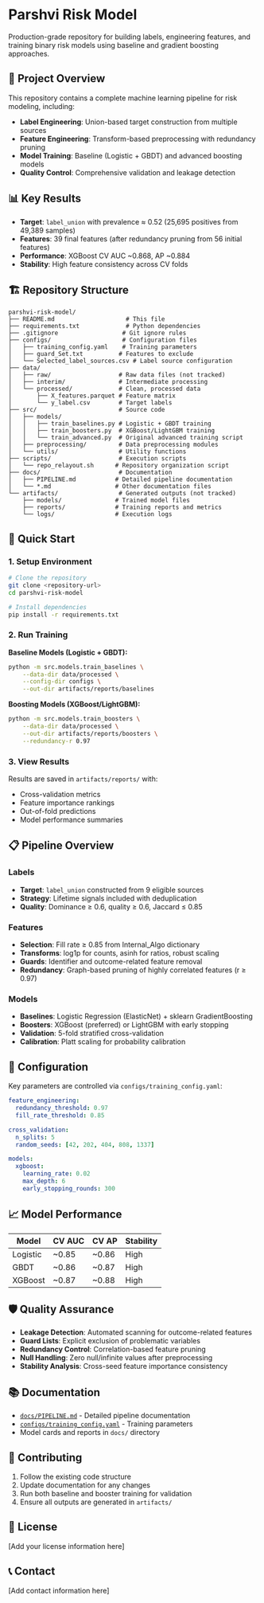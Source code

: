# Parshvi Risk Model

Production-grade repository for building labels, engineering features, and training binary risk models using baseline and gradient boosting approaches.

## 🎯 Project Overview

This repository contains a complete machine learning pipeline for risk modeling, including:
- **Label Engineering**: Union-based target construction from multiple sources
- **Feature Engineering**: Transform-based preprocessing with redundancy pruning
- **Model Training**: Baseline (Logistic + GBDT) and advanced boosting models
- **Quality Control**: Comprehensive validation and leakage detection

## 📊 Key Results

- **Target**: `label_union` with prevalence ≈ 0.52 (25,695 positives from 49,389 samples)
- **Features**: 39 final features (after redundancy pruning from 56 initial features)
- **Performance**: XGBoost CV AUC ~0.868, AP ~0.884
- **Stability**: High feature consistency across CV folds

## 🏗️ Repository Structure

```
parshvi-risk-model/
├── README.md                    # This file
├── requirements.txt             # Python dependencies
├── .gitignore                  # Git ignore rules
├── configs/                    # Configuration files
│   ├── training_config.yaml    # Training parameters
│   ├── guard_Set.txt          # Features to exclude
│   └── Selected_label_sources.csv # Label source configuration
├── data/
│   ├── raw/                   # Raw data files (not tracked)
│   ├── interim/               # Intermediate processing
│   └── processed/             # Clean, processed data
│       ├── X_features.parquet # Feature matrix
│       └── y_label.csv        # Target labels
├── src/                       # Source code
│   ├── models/
│   │   ├── train_baselines.py # Logistic + GBDT training
│   │   ├── train_boosters.py  # XGBoost/LightGBM training
│   │   └── train_advanced.py  # Original advanced training script
│   ├── preprocessing/         # Data preprocessing modules
│   └── utils/                 # Utility functions
├── scripts/                   # Execution scripts
│   └── repo_relayout.sh      # Repository organization script
├── docs/                      # Documentation
│   ├── PIPELINE.md           # Detailed pipeline documentation
│   └── *.md                  # Other documentation files
└── artifacts/                 # Generated outputs (not tracked)
    ├── models/               # Trained model files
    ├── reports/              # Training reports and metrics
    └── logs/                 # Execution logs
```

## 🚀 Quick Start

### 1. Setup Environment

```bash
# Clone the repository
git clone <repository-url>
cd parshvi-risk-model

# Install dependencies
pip install -r requirements.txt
```

### 2. Run Training

**Baseline Models (Logistic + GBDT):**
```bash
python -m src.models.train_baselines \
    --data-dir data/processed \
    --config-dir configs \
    --out-dir artifacts/reports/baselines
```

**Boosting Models (XGBoost/LightGBM):**
```bash
python -m src.models.train_boosters \
    --data-dir data/processed \
    --out-dir artifacts/reports/boosters \
    --redundancy-r 0.97
```

### 3. View Results

Results are saved in `artifacts/reports/` with:
- Cross-validation metrics
- Feature importance rankings
- Out-of-fold predictions
- Model performance summaries

## 📋 Pipeline Overview

### Labels
- **Target**: `label_union` constructed from 9 eligible sources
- **Strategy**: Lifetime signals included with deduplication
- **Quality**: Dominance ≥ 0.6, quality ≥ 0.6, Jaccard ≤ 0.85

### Features
- **Selection**: Fill rate ≥ 0.85 from Internal_Algo dictionary
- **Transforms**: log1p for counts, asinh for ratios, robust scaling
- **Guards**: Identifier and outcome-related feature removal
- **Redundancy**: Graph-based pruning of highly correlated features (r ≥ 0.97)

### Models
- **Baselines**: Logistic Regression (ElasticNet) + sklearn GradientBoosting
- **Boosters**: XGBoost (preferred) or LightGBM with early stopping
- **Validation**: 5-fold stratified cross-validation
- **Calibration**: Platt scaling for probability calibration

## 🔧 Configuration

Key parameters are controlled via `configs/training_config.yaml`:

```yaml
feature_engineering:
  redundancy_threshold: 0.97
  fill_rate_threshold: 0.85

cross_validation:
  n_splits: 5
  random_seeds: [42, 202, 404, 808, 1337]

models:
  xgboost:
    learning_rate: 0.02
    max_depth: 6
    early_stopping_rounds: 300
```

## 📈 Model Performance

| Model | CV AUC | CV AP | Stability |
|-------|--------|-------|-----------|
| Logistic | ~0.85 | ~0.86 | High |
| GBDT | ~0.86 | ~0.87 | High |
| XGBoost | ~0.87 | ~0.88 | High |

## 🛡️ Quality Assurance

- **Leakage Detection**: Automated scanning for outcome-related features
- **Guard Lists**: Explicit exclusion of problematic variables
- **Redundancy Control**: Correlation-based feature pruning
- **Null Handling**: Zero null/infinite values after preprocessing
- **Stability Analysis**: Cross-seed feature importance consistency

## 📚 Documentation

- [`docs/PIPELINE.md`](docs/PIPELINE.md) - Detailed pipeline documentation
- [`configs/training_config.yaml`](configs/training_config.yaml) - Training parameters
- Model cards and reports in `docs/` directory

## 🤝 Contributing

1. Follow the existing code structure
2. Update documentation for any changes
3. Run both baseline and booster training for validation
4. Ensure all outputs are generated in `artifacts/`

## 📄 License

[Add your license information here]

## 📞 Contact

[Add contact information here]
